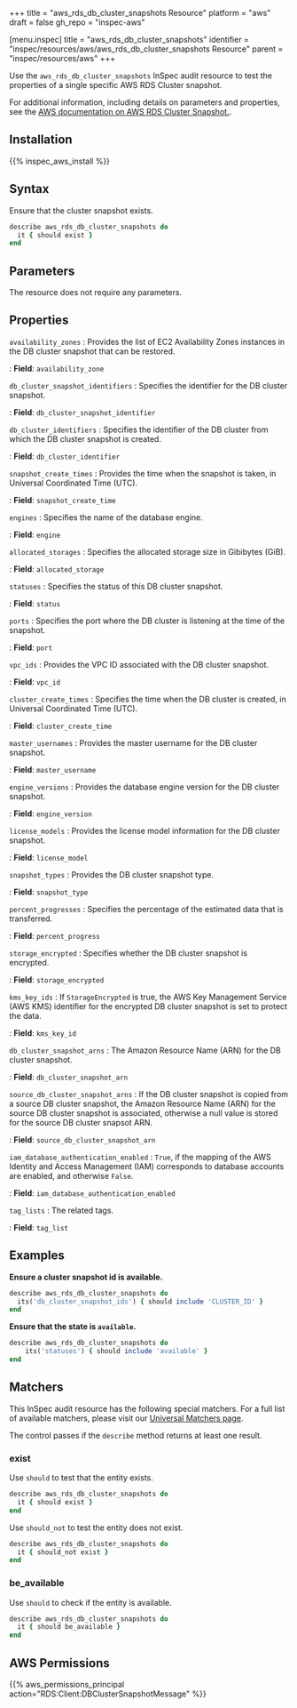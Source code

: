 +++
title = "aws_rds_db_cluster_snapshots Resource"
platform = "aws"
draft = false
gh_repo = "inspec-aws"

[menu.inspec]
title = "aws_rds_db_cluster_snapshots"
identifier = "inspec/resources/aws/aws_rds_db_cluster_snapshots Resource"
parent = "inspec/resources/aws"
+++

Use the `aws_rds_db_cluster_snapshots` InSpec audit resource to test the properties of a single specific AWS RDS Cluster snapshot.

For additional information, including details on parameters and properties, see the [AWS documentation on AWS RDS Cluster Snapshot.](https://docs.aws.amazon.com/AWSCloudFormation/latest/UserGuide/AWS_RDS.html).

## Installation

{{% inspec_aws_install %}}

## Syntax

Ensure that the cluster snapshot exists.

```ruby
describe aws_rds_db_cluster_snapshots do
  it { should exist }
end
```

## Parameters

The resource does not require any parameters.

## Properties

`availability_zones`
: Provides the list of EC2 Availability Zones instances in the DB cluster snapshot that can be restored.

: **Field**: `availability_zone`

`db_cluster_snapshot_identifiers`
: Specifies the identifier for the DB cluster snapshot.

: **Field**: `db_cluster_snapshot_identifier`

`db_cluster_identifiers`
: Specifies the identifier of the DB cluster from which the DB cluster snapshot is created.

: **Field**: `db_cluster_identifier`

`snapshot_create_times`
: Provides the time when the snapshot is taken, in Universal Coordinated Time (UTC).

: **Field**: `snapshot_create_time`

`engines`
: Specifies the name of the database engine.

: **Field**: `engine`

`allocated_storages`
: Specifies the allocated storage size in Gibibytes (GiB).

: **Field**: `allocated_storage`

`statuses`
: Specifies the status of this DB cluster snapshot.

: **Field**: `status`

`ports`
: Specifies the port where the DB cluster is listening at the time of the snapshot.

: **Field**: `port`

`vpc_ids`
: Provides the VPC ID associated with the DB cluster snapshot.

: **Field**: `vpc_id`

`cluster_create_times`
: Specifies the time when the DB cluster is created, in Universal Coordinated Time (UTC).

: **Field**: `cluster_create_time`

`master_usernames`
: Provides the master username for the DB cluster snapshot.

: **Field**: `master_username`

`engine_versions`
: Provides the database engine version for the DB cluster snapshot.

: **Field**: `engine_version`

`license_models`
: Provides the license model information for the DB cluster snapshot.

: **Field**: `license_model`

`snapshot_types`
: Provides the DB cluster snapshot type.

: **Field**: `snapshot_type`

`percent_progresses`
: Specifies the percentage of the estimated data that is transferred.

: **Field**: `percent_progress`

`storage_encrypted`
: Specifies whether the DB cluster snapshot is encrypted.

: **Field**: `storage_encrypted`

`kms_key_ids`
: If `StorageEncrypted` is true, the AWS Key Management Service (AWS KMS) identifier for the encrypted DB cluster snapshot is set to protect the data.

: **Field**: `kms_key_id`

`db_cluster_snapshot_arns`
: The Amazon Resource Name (ARN) for the DB cluster snapshot.

: **Field**: `db_cluster_snapshot_arn`

`source_db_cluster_snapshot_arns`
: If the DB cluster snapshot is copied from a source DB cluster snapshot, the Amazon Resource Name (ARN) for the source DB cluster snapshot is associated, otherwise a null value is stored for the source DB cluster snapsot ARN.

: **Field**: `source_db_cluster_snapshot_arn`

`iam_database_authentication_enabled`
: `True`, if the mapping of the AWS Identity and Access Management (IAM) corresponds to database accounts are enabled, and otherwise `False`.

: **Field**: `iam_database_authentication_enabled`

`tag_lists`
: The related tags.

: **Field**: `tag_list`

## Examples

**Ensure a cluster snapshot id is available.**

```ruby
describe aws_rds_db_cluster_snapshots do
  its('db_cluster_snapshot_ids') { should include 'CLUSTER_ID' }
end
```

**Ensure that the state is `available`.**

```ruby
describe aws_rds_db_cluster_snapshots do
    its('statuses') { should include 'available' }
end
```

## Matchers

This InSpec audit resource has the following special matchers. For a full list of available matchers, please visit our [Universal Matchers page](https://www.inspec.io/docs/reference/matchers/).

The control passes if the `describe` method returns at least one result.

### exist

Use `should` to test that the entity exists.

```ruby
describe aws_rds_db_cluster_snapshots do
  it { should exist }
end
```

Use `should_not` to test the entity does not exist.

```ruby
describe aws_rds_db_cluster_snapshots do
  it { should_not exist }
end
```

### be_available

Use `should` to check if the entity is available.

```ruby
describe aws_rds_db_cluster_snapshots do
  it { should be_available }
end
```

## AWS Permissions

{{% aws_permissions_principal action="RDS:Client:DBClusterSnapshotMessage" %}}
